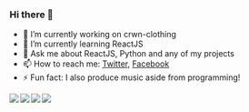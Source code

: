 ### Hi there 👋

- 🔭 I’m currently working on crwn-clothing
- 🌱 I’m currently learning ReactJS
- 💬 Ask me about ReactJS, Python and any of my projects
- 📫 How to reach me: [Twitter](https://twitter.com/tejassohoni57), [Facebook](https://www.facebook.com/sohonitejas/)
- ⚡ Fun fact: I also produce music aside from programming!


<a href="https://github.com/tejassohoni">
  <img align="left" src="https://github-readme-stats.vercel.app/api?username=tejassohoni&&show_icons=true&title_color=ffffff&icon_color=bb2acf&text_color=daf7dc&bg_color=151515" />
</a>

<a href="https://github.com/tejassohoni">
  <img src="https://github-readme-stats.vercel.app/api/top-langs/?username=tejassohoni&layout=compact&&show_icons=true&title_color=ffffff&icon_color=bb2acf&text_color=daf7dc&bg_color=151515" />
</a>

<a href="https://github.com/tejassohoni/crwn-clothing">
  <img align="left" src="https://github-readme-stats.vercel.app/api/pin/?username=tejassohoni&repo=crwn-clothing&&show_icons=true&title_color=ffffff&icon_color=bb2acf&text_color=daf7dc&bg_color=151515" />
</a>

<a href="https://github.com/tejassohoni/facerecogapi">
  <img align="left" src="https://github-readme-stats.vercel.app/api/pin/?username=tejassohoni&repo=facerecogapi&&show_icons=true&title_color=ffffff&icon_color=bb2acf&text_color=daf7dc&bg_color=151515" />
</a>
